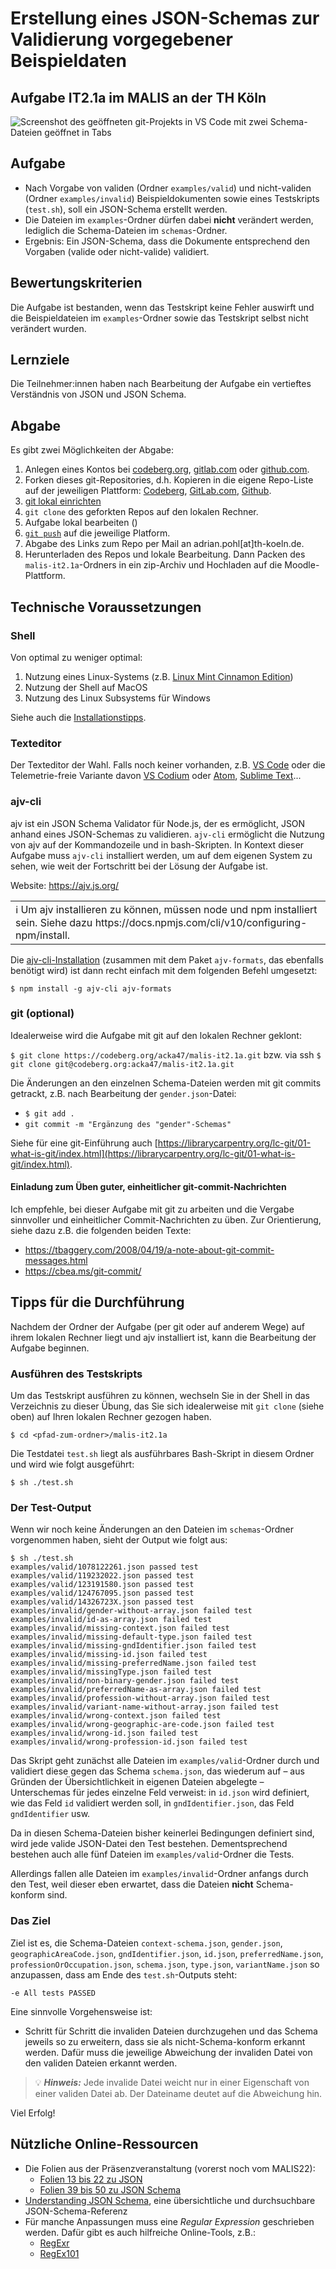 # Erstellung eines JSON-Schemas zur Validierung vorgegebener Beispieldaten

## Aufgabe IT2.1a im MALIS an der TH Köln

![Screenshot des geöffneten git-Projekts in VS Code mit zwei Schema-Dateien geöffnet in Tabs](/img/preview.png)

## Aufgabe

- Nach Vorgabe von validen (Ordner `examples/valid`) und nicht-validen (Ordner `examples/invalid`) Beispieldokumenten sowie eines Testskripts (`test.sh`), soll ein JSON-Schema erstellt werden.
- Die Dateien im `examples`-Ordner dürfen dabei **nicht** verändert werden, lediglich die Schema-Dateien im `schemas`-Ordner.
- Ergebnis: Ein JSON-Schema, dass die Dokumente entsprechend den Vorgaben (valide oder nicht-valide) validiert.

## Bewertungskriterien

Die Aufgabe ist bestanden, wenn das Testskript keine Fehler auswirft und die Beispieldateien im `examples`-Ordner sowie das Testskript selbst nicht verändert wurden.

## Lernziele

Die Teilnehmer:innen haben nach Bearbeitung der Aufgabe ein vertieftes Verständnis von JSON und JSON Schema.

## Abgabe

Es gibt zwei Möglichkeiten der Abgabe:

1. Anlegen eines Kontos bei [codeberg.org](https://codeberg.org), [gitlab.com](https://gitlab.com/) oder [github.com](https://gitlab.com/).
  1. Forken dieses git-Repositories, d.h. Kopieren in die eigene Repo-Liste auf der jeweiligen Plattform: [Codeberg](https://codeberg.org/acka47/malis-it2.1a/fork), [GitLab.com](https://gitlab.com/acka47/malis-it2.1a/-/forks/new), [Github](https://github.com/acka47/malis-it2.1a/fork).
  2. [git lokal einrichten](https://librarycarpentry.org/lc-git/02-getting-started.html)
  3. `git clone` des geforkten Repos auf den lokalen Rechner.
  4. Aufgabe lokal bearbeiten ()
  5. [`git push`](https://librarycarpentry.org/lc-git/03-sharing/index.html) auf die jeweilige Platform.
  6. Abgabe des Links zum Repo per Mail an adrian.pohl\[at\]th-koeln.de.
2. Herunterladen des Repos und lokale Bearbeitung. Dann Packen des `malis-it2.1a`-Ordners in ein zip-Archiv und Hochladen auf die Moodle-Plattform.

## Technische Voraussetzungen

### Shell

Von optimal zu weniger optimal:

1. Nutzung eines Linux-Systems (z.B. [Linux Mint Cinnamon Edition](https://linuxmint.com/edition.php?id=288))
1. Nutzung der Shell auf MacOS
1. Nutzung des Linux Subsystems für Windows

Siehe auch die [Installationstipps](https://malis21.acka47.net/#/page/installationstipps).

### Texteditor

Der Texteditor der Wahl. Falls noch keiner vorhanden, z.B. [VS Code](https://code.visualstudio.com/) oder die Telemetrie-freie Variante davon [VS Codium](https://vscodium.com/) oder [Atom](https://atom.io/), [Sublime Text](https://www.sublimetext.com/)...

### ajv-cli

ajv ist ein JSON Schema Validator für Node.js, der es ermöglicht, JSON anhand eines JSON-Schemas zu validieren. `ajv-cli` ermöglicht die Nutzung von ajv auf der Kommandozeile und in bash-Skripten. In Kontext dieser Aufgabe muss `ajv-cli` installiert werden, um auf dem eigenen System zu sehen, wie weit der Fortschritt bei der Lösung der Aufgabe ist.

Website: https://ajv.js.org/

<table><tr><td>ℹ️ Um ajv installieren zu können, müssen node und npm installiert sein. Siehe dazu https://docs.npmjs.com/cli/v10/configuring-npm/install.</td></tr></table>

Die [ajv-cli-Installation](https://ajv.js.org/guide/getting-started.html#install) (zusammen mit dem Paket `ajv-formats`, das ebenfalls benötigt wird) ist dann recht einfach mit dem folgenden Befehl umgesetzt:

`$ npm install -g ajv-cli ajv-formats`

### git (optional)

Idealerweise wird die Aufgabe mit git auf den lokalen Rechner geklont:

`$ git clone https://codeberg.org/acka47/malis-it2.1a.git` bzw. via ssh `$ git clone git@codeberg.org:acka47/malis-it2.1a.git`

Die Änderungen an den einzelnen Schema-Dateien werden mit git commits getrackt, z.B. nach Bearbeitung der `gender.json`-Datei:

- `$ git add .`
- `git commit -m "Ergänzung des "gender"-Schemas"`

Siehe für eine git-Einführung auch [https://librarycarpentry.org/lc-git/01-what-is-git/index.html](https://librarycarpentry.org/lc-git/01-what-is-git/index.html).

#### Einladung zum Üben guter, einheitlicher git-commit-Nachrichten

Ich empfehle, bei dieser Aufgabe mit git zu arbeiten und die Vergabe sinnvoller und einheitlicher Commit-Nachrichten zu üben. Zur Orientierung, siehe dazu z.B. die folgenden beiden Texte:

* https://tbaggery.com/2008/04/19/a-note-about-git-commit-messages.html
* https://cbea.ms/git-commit/

## Tipps für die Durchführung

Nachdem der Ordner der Aufgabe (per git oder auf anderem Wege) auf ihrem lokalen Rechner liegt und ajv installiert ist, kann die Bearbeitung der Aufgabe beginnen.

### Ausführen des Testskripts

Um das Testskript ausführen zu können, wechseln Sie in der Shell in das Verzeichnis zu dieser Übung, das Sie sich idealerweise mit `git clone` (siehe oben) auf Ihren lokalen Rechner gezogen haben.

`$ cd <pfad-zum-ordner>/malis-it2.1a`

Die Testdatei `test.sh` liegt als ausführbares Bash-Skript in diesem Ordner und wird wie folgt ausgeführt:

`$ sh ./test.sh`

### Der Test-Output

Wenn wir noch keine Änderungen an den Dateien im `schemas`-Ordner vorgenommen haben, sieht der Output wie folgt aus:

```shell
$ sh ./test.sh
examples/valid/1078122261.json passed test
examples/valid/119232022.json passed test
examples/valid/123191580.json passed test
examples/valid/124767095.json passed test
examples/valid/14326723X.json passed test
examples/invalid/gender-without-array.json failed test
examples/invalid/id-as-array.json failed test
examples/invalid/missing-context.json failed test
examples/invalid/missing-default-type.json failed test
examples/invalid/missing-gndIdentifier.json failed test
examples/invalid/missing-id.json failed test
examples/invalid/missing-preferredName.json failed test
examples/invalid/missingType.json failed test
examples/invalid/non-binary-gender.json failed test
examples/invalid/preferredName-as-array.json failed test
examples/invalid/profession-without-array.json failed test
examples/invalid/variant-name-without-array.json failed test
examples/invalid/wrong-context.json failed test
examples/invalid/wrong-geographic-are-code.json failed test
examples/invalid/wrong-id.json failed test
examples/invalid/wrong-profession-id.json failed test
```

Das Skript geht zunächst alle Dateien im `examples/valid`-Ordner durch und validiert diese gegen das Schema `schema.json`, das wiederum auf – aus Gründen der Übersichtlichkeit in eigenen Dateien abgelegte – Unterschemas für jedes einzelne Feld verweist: in `id.json` wird definiert, wie das Feld `id` validiert werden soll, in `gndIdentifier.json`, das Feld `gndIdentifier` usw.

Da in diesen Schema-Dateien bisher keinerlei Bedingungen definiert sind, wird jede valide JSON-Datei den Test bestehen. Dementsprechend bestehen auch alle fünf Dateien im `examples/valid`-Ordner die Tests.

Allerdings fallen alle Dateien im `examples/invalid`-Ordner anfangs durch den Test, weil dieser eben erwartet, dass die Dateien **nicht** Schema-konform sind.

### Das Ziel

Ziel ist es, die Schema-Dateien `context-schema.json`, `gender.json`, `geographicAreaCode.json`, `gndIdentifier.json`, `id.json`, `preferredName.json`, `professionOrOccupation.json`, `schema.json`, `type.json`, `variantName.json` so anzupassen, dass am Ende des `test.sh`-Outputs steht:

`-e All tests PASSED`

Eine sinnvolle Vorgehensweise ist:

- Schritt für Schritt die invaliden Dateien durchzugehen und das Schema jeweils so zu erweitern, dass sie als nicht-Schema-konform erkannt werden. Dafür muss die jeweilige Abweichung der invaliden Datei von den validen Dateien erkannt werden.


> 💡 **_Hinweis:_** Jede invalide Datei weicht nur in einer Eigenschaft von einer validen Datei ab. Der Dateiname deutet auf die Abweichung hin.


Viel Erfolg!

## Nützliche Online-Ressourcen

* Die Folien aus der Präsenzveranstaltung (vorerst noch vom MALIS22):
  * [Folien 13 bis 22 zu JSON](https://malis.acka47.net/it2/malis22/slides/2022-12-09.html#/13)
  * [Folien 39 bis 50 zu JSON Schema](https://malis.acka47.net/it2/malis22/slides/2022-12-09.html#/39)
* [Understanding JSON Schema](https://json-schema.org/understanding-json-schema/), eine übersichtliche und durchsuchbare JSON-Schema-Referenz
* Für manche Anpassungen muss eine *Regular Expression* geschrieben werden. Dafür gibt es auch hilfreiche Online-Tools, z.B.:
  * [RegExr](https://regexr.com/)
  * [RegEx101](https://regex101.com/)
